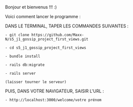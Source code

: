 Bonjour et bienvenus !!! :) 

Voici comment lancer le programme : 

  DANS LE TERMINAL, TAPER LES COMMANDES SUIVANTES : 

    - git clone https://github.com/Maxx-N/s5_j1_gossip_project_first_views.git

    - cd s5_j1_gossip_project_first_views

    - bundle install

    - rails db:migrate

    - rails server
    
    (laisser tourner le serveur)

  PUIS, DANS VOTRE NAVIGATEUR, SAISIR L'URL : 

    - http://localhost:3000/welcome/votre prénom

  